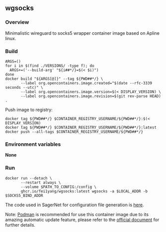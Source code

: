 ## wgsocks

### Overview

Minimalistic wireguard to socks5 wrapper container image based on Apline linux.

### Build

```
ARGS=()
for i in $(find ./VERSIONS/ -type f); do
  ARGS+=('--build-arg' "${i##*/}=$(< $i)")
done
docker build "${ARGS[@]}" --tag ${PWD##*/} \
       --label org.opencontainers.image.created="$(date --rfc-3339 seconds --utc)" \
       --label org.opencontainers.image.version=$(< DISPLAY_VERSION) \
       --label org.opencontainers.image.revision=$(git rev-parse HEAD) .
```

Push image to registry:

```
docker tag ${PWD##*/} $CONTAINER_REGISTRY_USERNAME/${PWD##*/}:$(< DISPLAY_VERSION)
docker tag ${PWD##*/} $CONTAINER_REGISTRY_USERNAME/${PWD##*/}:latest
docker push --all-tags $CONTAINER_REGISTRY_USERNAME/${PWD##*/}
```

### Environment variables

**None**

### Run

```
docker run --detach \
       --restart always \
       --volume $PATH_TO_CONFIG:/config \
       ghcr.io/fei1yang/wgsocks:latest wgsocks -a $LOCAL_ADDR -b $SOCKS5_BIND_ADDR
```
The code used in SagerNet for configuration file generation is [here](https://github.com/SagerNet/SagerNet/blob/22489c20d7b2d4db7960d0044303597488fac6f1/app/src/main/java/io/nekohasekai/sagernet/fmt/wireguard/WireGuardFmt.kt#L27-L41).

Note: [Podman](https://podman.io/) is recommended for use this container image due to its amazing automatic update feature, please refer to the [official document](https://docs.podman.io/en/latest/markdown/podman-auto-update.1.html) for further details.
